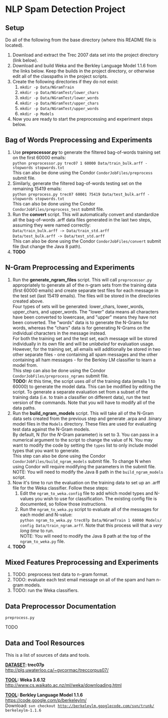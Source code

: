 NLP Spam Detection Project
======


Setup
------

Do all of the following from the base directory (where this README file is located).

<ol>
  <li>Download and extract the Trec 2007 data set into the project directory (link below).</li>
  <li>Download and build Weka and the Berkley Language Model 1.1.6 from the links below. Keep the builds in the project directory, or otherwise edit all of the classpaths in the project scripts.</li>
  <li>Create the following directories if they do not exist:
    <ol>
      <li><code>mkdir -p Data/NGramTrain</code></li>
      <li><code>mkdir -p Data/NGramTest/lower_chars</code></li>
      <li><code>mkdir -p Data/NGramTest/lower_words</code></li>
      <li><code>mkdir -p Data/NGramTest/upper_chars</code></li>
      <li><code>mkdir -p Data/NGramTest/upper_words</code></li>
      <li><code>mkdir -p Models</code></li>
    </ol>
  </li>
  <li>Now you are ready to start the preprocessing and experiment steps below.</li>
</ol>


Bag of Words Preprocessing and Experiments
------

<ol>
  <li>Use <b>preprocessor.py</b> to generate the filtered bag-of-words training set on the first 60000 emails:<br>
    <code>python preprocessor.py trec07 1 60000 Data/train_bulk.arff -stopwords stopwords.txt</code><br>
    This can also be done using the Condor <code>CondorJobFiles/preprocess</code> submit file.</li>
  <li>Similarly, generate the filtered bag-of-words testing set on the remaining 15419 emails:<br>
    <code>python preprocess.py trec07 60001 75419 Data/test_bulk.arff -stopwords stopwords.txt</code><br>
    This can also be done using the Condor <code>CondorJobFiles/preprocess_test</code> submit file.</li>
  <li>Run the <b>convert</b> script. This will automatically convert and standardize all the bag-of-words .arff data files generated in the last two steps, assuming they were named correctly:<br>
    <code>Data/train_bulk.arff -> Data/train_std.arff</code><br>
    <code>Data/test_bulk.arff -> Data/test_std.arff</code><br>
    This can also be done using the Condor <code>CondorJobFiles/convert</code> submit file (but change the Java 8 path).</li>
  <li><b>TODO</b></li>
</ol>


N-Gram Preprocessing and Experiments
------

<ol>
  <li>Run the <b>generate_ngram_files</b> script. This will call <code>preprocessor.py</code> appropriately to generate all of the n-gram sets from the training data (first 60000 emails) and create separate test files for each message in the test set (last 15419 emails). The files will be stored in the directories created above.<br>
    Four types of sets will be generated: lower_chars, lower_words, upper_chars, and upper_words. The "lower" data means all characters have been converted to lowercase, and "upper" means they have not been converted. The "words" data is to generate the N-Grams for words, whereas the "chars" data is for generating N-Grams on the individual characters in the message instead.<br>
    For both the training set and the test set, each message will be stored individually in its own file and will be <i>unlabeled</i> for evaluation usage. However, for the training set, all emails will additionally be stored in two other separate files - one containing all spam messages and the other containing all ham messages - for the Berkley LM classifier to learn a model from.<br>
    This step can also be done using the Condor <code>CondorJobFiles/preprocess_ngrams</code> submit file.<br>
    <b>TODO:</b> At this time, the script uses <i>all</i> of the training data (emails 1 to 60000) to generate the model data. This can be modified by editing the script. To generate a separate evaluation set from a subset of the training data (i.e. to train a classifier on different data), run the test version of the commands. Note that you will have to modify all of the data paths.</li>
  <li>Run the <b>build_ngram_models</b> script. This will take all of the N-Gram data sets created from the previous step and generate .arpa and .binary model files in the <code>Models</code> directory. These files are used for evaluating test data against the N-Gram models.<br>
    By default, N (for the <i>N</i>-Gram parameter) is set to 3. You can pass in a numerical argument to the script to change the value of N. You may want to modify the code by setting the <code>types</code> list to only include model types that you want to generate.<br>
    This step can also be done using the Condor <code>CondorJobFiles/build_ngram_models</code> submit file. To change N when using Condor will require modifying the parameters in the submit file.<br>
    NOTE: You will need to modify the Java 8 path in the <code>build_ngram_models</code> script.</li>
  <li>Now it's time to run the evaluation on the training data to set up an .arff file for the Weka classifier. Follow these steps:
    <ol>
      <li>Edit the <code>ngram_to_weka.config</code> file to add which model types and N-values you wish to use for classification. The existing config file is documented, so follow those instructions.</li>
      <li>Run the <code>ngram_to_weka.py</code> script to evaluate all of the messages for each model and N-value:<br>
      <code>python ngram_to_weka.py trec07p Data/NGramTrain 1 60000 Models/ config Data/train_ngram.arff</code>. Note that this process will that a <i>very long time</i> to run.<br>
      NOTE: You will need to modify the Java 8 path at the top of the <code>ngram_to_weka.py</code> file.<br>
    </ol>
  </li>
  <li><b>TODO</b></li>
</ol>


Mixed Features Preprocessing and Experiments
------

<ol>
  <li>TODO: preprocess test data to n-gram format.</li>
  <li>TODO: evaluate each test email message on all of the spam and ham n-gram models.</li>
  <li>TODO: run the Weka classifiers.</li>
</ol>


Data Preprocessor Documentation
------

<code>preprocess.py</code>

TODO


Data and Tool Resources
------

This is a list of sources of data and tools.

<b><u>DATASET</u>: trec07p</b> <br>
http://plg.uwaterloo.ca/~gvcormac/treccorpus07/ <br>

<b><u>TOOL</u>: Weka 3.6.12</b> <br>
http://www.cs.waikato.ac.nz/ml/weka/downloading.html <br>

<b><u>TOOL</u>: Berkley Language Model 1.1.6</b> <br>
https://code.google.com/p/berkeleylm/ <br>
Download: <code>svn checkout http://berkeleylm.googlecode.com/svn/trunk/ berkeleylm-1.1.6</code> <br>
